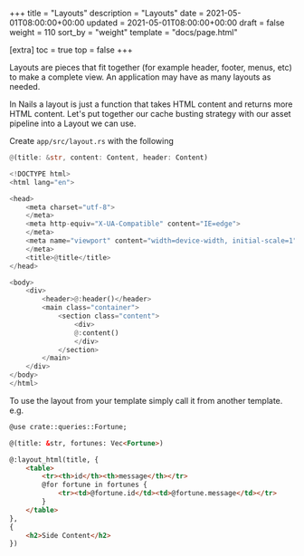 +++
title = "Layouts"
description = "Layouts"
date = 2021-05-01T08:00:00+00:00
updated = 2021-05-01T08:00:00+00:00
draft = false
weight = 110
sort_by = "weight"
template = "docs/page.html"

[extra]
toc = true
top = false
+++

Layouts are pieces that fit together (for example header, footer, menus, etc) to make a complete view. An application may have as many layouts as needed. 

In Nails a layout is just a function that takes HTML content and returns more HTML content. Let's put together our cache busting strategy with our asset pipeline into a Layout we can use.

Create `app/src/layout.rs` with the following

```rust
@(title: &str, content: Content, header: Content)

<!DOCTYPE html>
<html lang="en">

<head>
    <meta charset="utf-8">
    </meta>
    <meta http-equiv="X-UA-Compatible" content="IE=edge">
    </meta>
    <meta name="viewport" content="width=device-width, initial-scale=1">
    </meta>
    <title>@title</title>
</head>

<body>
    <div>
        <header>@:header()</header>
        <main class="container">
            <section class="content">
                <div>
                @:content()
                </div>
            </section>
        </main>
    </div>
</body>
</html>
```

To use the layout from your template simply call it from another template. e.g.

```html
@use crate::queries::Fortune;

@(title: &str, fortunes: Vec<Fortune>)

@:layout_html(title, {
    <table>
        <tr><th>id</th><th>message</th></tr>
        @for fortune in fortunes {
            <tr><td>@fortune.id</td><td>@fortune.message</td></tr>
        }
    </table>
},
{
    <h2>Side Content</h2>
})
```
